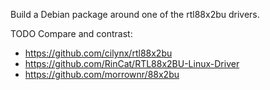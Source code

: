 Build a Debian package around one of the rtl88x2bu drivers.

TODO Compare and contrast:

 * https://github.com/cilynx/rtl88x2bu
 * https://github.com/RinCat/RTL88x2BU-Linux-Driver
 * https://github.com/morrownr/88x2bu
